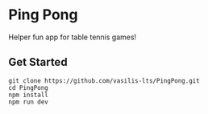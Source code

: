 # Ping Pong

Helper fun app for table tennis games!

## Get Started

```
git clone https://github.com/vasilis-lts/PingPong.git
cd PingPong
npm install
npm run dev
```
